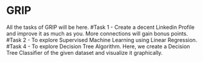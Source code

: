 # GRIP
All the tasks of GRIP will be here.
#Task 1 - Create a decent Linkedin Profile and improve it as much as you. More connections will gain bonus points.
#Task 2 - To explore Supervised Machine Learning using Linear Regression.
#Task 4 - To explore Decision Tree Algorithm. Here, we create a Decision Tree Classifier of the given dataset and visualize it graphically.
